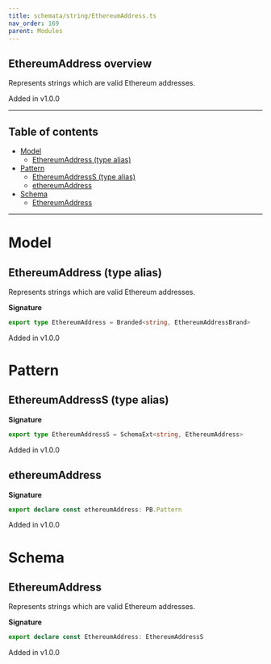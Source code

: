 ```yaml
---
title: schemata/string/EthereumAddress.ts
nav_order: 169
parent: Modules
---
```


## EthereumAddress overview

Represents strings which are valid Ethereum addresses.

Added in v1.0.0

---

<h2 class="text-delta">Table of contents</h2>

- [Model](#model)
  - [EthereumAddress (type alias)](#ethereumaddress-type-alias)
- [Pattern](#pattern)
  - [EthereumAddressS (type alias)](#ethereumaddresss-type-alias)
  - [ethereumAddress](#ethereumaddress)
- [Schema](#schema)
  - [EthereumAddress](#ethereumaddress)

---

# Model

## EthereumAddress (type alias)

Represents strings which are valid Ethereum addresses.

**Signature**

```ts
export type EthereumAddress = Branded<string, EthereumAddressBrand>
```

Added in v1.0.0

# Pattern

## EthereumAddressS (type alias)

**Signature**

```ts
export type EthereumAddressS = SchemaExt<string, EthereumAddress>
```

Added in v1.0.0

## ethereumAddress

**Signature**

```ts
export declare const ethereumAddress: PB.Pattern
```

Added in v1.0.0

# Schema

## EthereumAddress

Represents strings which are valid Ethereum addresses.

**Signature**

```ts
export declare const EthereumAddress: EthereumAddressS
```

Added in v1.0.0
